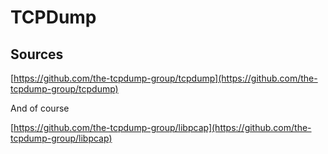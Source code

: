 # TCPDump

## Sources

[https://github.com/the-tcpdump-group/tcpdump](https://github.com/the-tcpdump-group/tcpdump)

And of course

[https://github.com/the-tcpdump-group/libpcap](https://github.com/the-tcpdump-group/libpcap)
